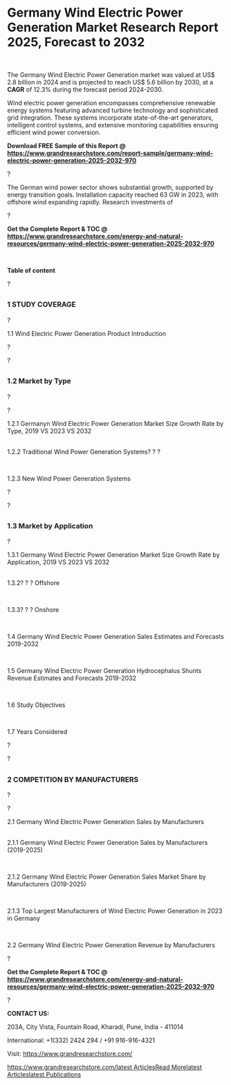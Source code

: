 <h1>Germany Wind Electric Power Generation Market Research Report 2025, Forecast to 2032</h1><br/><p>The Germany Wind Electric Power Generation market was valued at US$ 2.8 billion in 2024 and is projected to reach US$ 5.6 billion by 2030, at a <strong>CAGR</strong> of 12.3% during the forecast period 2024-2030.</p>
 
 
 
 <p>Wind electric power generation encompasses comprehensive renewable energy systems featuring advanced turbine technology and sophisticated grid integration. These systems incorporate state-of-the-art generators, intelligent control systems, and extensive monitoring capabilities ensuring efficient wind power conversion.</p>
 
 
 
 <div><b>Download FREE Sample of this Report @ <a href="https://www.grandresearchstore.com/report-sample/germany-wind-electric-power-generation-2025-2032-970">https://www.grandresearchstore.com/report-sample/germany-wind-electric-power-generation-2025-2032-970</a></b></div>
 
 
 
 <p>? </p>
 
 
 
 <p>The German wind power sector shows substantial growth, supported by energy transition goals. Installation capacity reached 63 GW in 2023, with offshore wind expanding rapidly. Research investments of</p>
 
 
 
 <p>? </p>
 
 
 
 <div><b>Get the Complete Report & TOC @ <a href="https://www.grandresearchstore.com/energy-and-natural-resources/germany-wind-electric-power-generation-2025-2032-970">https://www.grandresearchstore.com/energy-and-natural-resources/germany-wind-electric-power-generation-2025-2032-970</a></b></div>
 
 
 
 <p><br />
 
 <b>Table of content</b></p>
 
 
 
 <p>? </p>
 
 
 
 <h2><span style="font-size:16px"><strong>1 STUDY COVERAGE</strong></span></h2>
 
 
 
 <p>? </p>
 
 
 
 <p>1.1 Wind Electric Power Generation Product Introduction</p>
 
 
 
 <p>? </p>
 
 
 
 <p>? </p>
 
 
 
 <h2><span style="font-size:16px"><strong>1.2 Market by Type</strong></span></h2>
 
 
 
 <p>? </p>
 
 
 
 <p>? </p>
 
 
 
 <p>1.2.1 Germanyn Wind Electric Power Generation Market Size Growth Rate by Type, 2019 VS 2023 VS 2032<br />
 
 <br />
 
 1.2.2 Traditional Wind Power Generation Systems? ? ? <br />
 
 <br />
 
 1.2.3 New Wind Power Generation Systems<br />
 
 ? </p>
 
 
 
 <p>? </p>
 
 
 
 <h2><span style="font-size:16px"><strong>1.3 Market by Application</strong></span></h2>
 
 
 
 <p>? </p>
 
 
 
 <p>1.3.1 Germany Wind Electric Power Generation Market Size Growth Rate by Application, 2019 VS 2023 VS 2032<br />
 
 <br />
 
 1.3.2? ? ? Offshore<br />
 
 <br />
 
 1.3.3? ? ? Onshore<br />
 
 <br />
 
 1.4 Germany Wind Electric Power Generation Sales Estimates and Forecasts 2019-2032<br />
 
 <br />
 
 1.5 Germany Wind Electric Power Generation Hydrocephalus Shunts Revenue Estimates and Forecasts 2019-2032<br />
 
 <br />
 
 1.6 Study Objectives<br />
 
 <br />
 
 1.7 Years Considered</p>
 
 
 
 <p>? </p>
 
 
 
 <p>? </p>
 
 
 
 <h2><span style="font-size:16px"><strong>2 COMPETITION BY MANUFACTURERS</strong></span></h2>
 
 
 
 <p>? </p>
 
 
 
 <p>? </p>
 
 
 
 <p>2.1 Germany Wind Electric Power Generation Sales by Manufacturers<br />
 
 <br />
 
 2.1.1 Germany Wind Electric Power Generation Sales by Manufacturers (2019-2025)<br />
 
 <br />
 
 2.1.2 Germany Wind Electric Power Generation Sales Market Share by Manufacturers (2019-2025)<br />
 
 <br />
 
 2.1.3 Top Largest Manufacturers of Wind Electric Power Generation in 2023 in Germany<br />
 
 <br />
 
 2.2 Germany Wind Electric Power Generation Revenue by Manufacturers</p>
 
 
 
 <p>? </p>
 
 
 
 <div><b>Get the Complete Report & TOC @ <a href="https://www.grandresearchstore.com/energy-and-natural-resources/germany-wind-electric-power-generation-2025-2032-970">https://www.grandresearchstore.com/energy-and-natural-resources/germany-wind-electric-power-generation-2025-2032-970</a></b></div>
 
 
 
 <p>? </p>
 
 
 
 <p><b>CONTACT US:</b><br />
 
 203A, City Vista, Fountain Road, Kharadi, Pune, India - 411014<br />
 
 International: +1(332) 2424 294 / +91 916-916-4321<br />
 
 Visit: <a href="https://www.grandresearchstore.com/">https://www.grandresearchstore.com/</a><br />
 
 <a href="https://gyeongbokgung.com">https://www.grandresearchstore.com/</a><a href="https://hallyeomaritime.com">latest Articles</a><a href="https://jingwansa.com">Read More</a><a href="https://nguoiviet.jp/">latest Articles</a><a href="https://www.intelmarketresearch.com/">latest Publications</a></p>